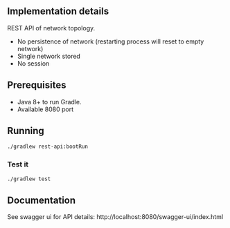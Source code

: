 ## Implementation details

REST API of network topology.
* No persistence of network (restarting process will reset to empty network)
* Single network stored
* No session

## Prerequisites

* Java 8+ to run Gradle.
* Available 8080 port

## Running

```bash
./gradlew rest-api:bootRun
```

### Test it

```bash
./gradlew test
```

## Documentation

See swagger ui for API details: http://localhost:8080/swagger-ui/index.html
